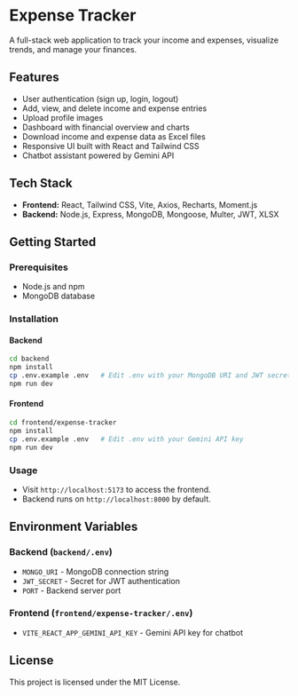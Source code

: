 # Expense Tracker

A full-stack web application to track your income and expenses, visualize trends, and manage your finances.

## Features

- User authentication (sign up, login, logout)
- Add, view, and delete income and expense entries
- Upload profile images
- Dashboard with financial overview and charts
- Download income and expense data as Excel files
- Responsive UI built with React and Tailwind CSS
- Chatbot assistant powered by Gemini API

## Tech Stack

- **Frontend:** React, Tailwind CSS, Vite, Axios, Recharts, Moment.js
- **Backend:** Node.js, Express, MongoDB, Mongoose, Multer, JWT, XLSX

## Getting Started

### Prerequisites

- Node.js and npm
- MongoDB database

### Installation

#### Backend

```sh
cd backend
npm install
cp .env.example .env   # Edit .env with your MongoDB URI and JWT secret
npm run dev
```

#### Frontend

```sh
cd frontend/expense-tracker
npm install
cp .env.example .env   # Edit .env with your Gemini API key
npm run dev
```

### Usage

- Visit `http://localhost:5173` to access the frontend.
- Backend runs on `http://localhost:8000` by default.

## Environment Variables

### Backend (`backend/.env`)

- `MONGO_URI` - MongoDB connection string
- `JWT_SECRET` - Secret for JWT authentication
- `PORT` - Backend server port

### Frontend (`frontend/expense-tracker/.env`)

- `VITE_REACT_APP_GEMINI_API_KEY` - Gemini API key for chatbot

## License

This project is licensed under the MIT License.

